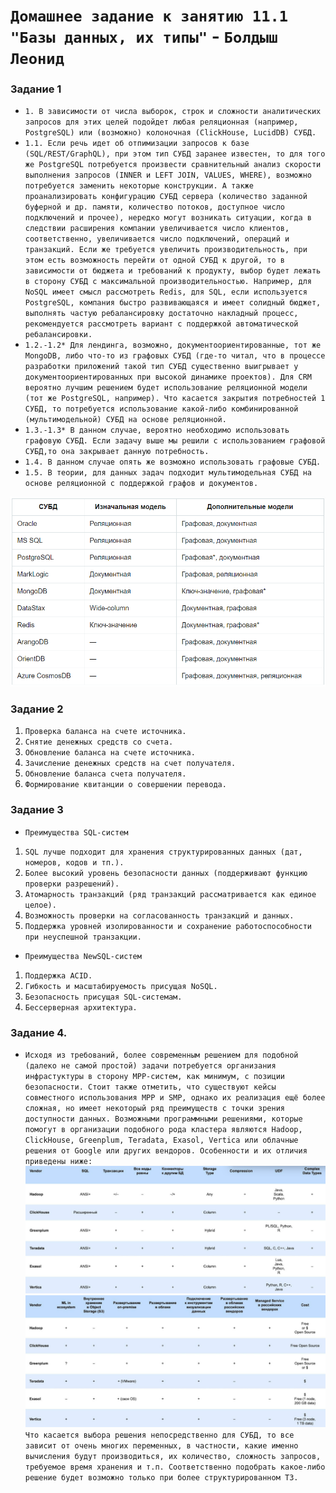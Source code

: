 # `Домашнее задание к занятию 11.1 "Базы данных, их типы"` - `Болдыш Леонид`
### Задание 1

- `1. В зависимости от числа выборок, строк и сложности аналитических запросов для этих целей подойдет любая реляционная (например, PostgreSQL) или (возможно) колоночная (ClickHouse, LucidDB) СУБД.`
- `1.1. Если речь идет об отпимизации запросов к базе (SQL/REST/GraphQL), при этом тип СУБД заранее известен, то для того же PostgreSQL потребуется произвести сравнительный анализ скорости выполнения запросов (INNER и LEFT JOIN, VALUES, WHERE), возможно потребуется заменить некоторые конструкции. А также проанализировать конфигурацию СУБД сервера (количество заданной буферной и др. памяти, количество потоков, доступное число подключений и прочее), нередко могут возникать ситуации, когда в следствии расширения компании увеличивается число клиентов, соответственно, увеличивается число подключений, операций и транзакций. Если же требуется увеличить производительность, при этом есть возможность перейти от одной СУБД к другой, то в зависимости от бюджета и требований к продукту, выбор будет лежать в сторону СУБД с максимальной производительностью. Например, для NoSQL имеет смысл рассмотреть Redis, для SQL, если используется PostgreSQL, компания быстро развивающаяся и имеет солидный бюджет, выполнять частую ребалансировку достаточно накладный процесс, рекомендуется рассмотреть вариант с поддержкой автоматической ребалансировки.` 
- `1.2.-1.2* Для лендинга, возможно, документоориентированные, тот же MongoDB, либо что-то из графовых СУБД (где-то читал, что в процессе разработки приложений такой тип СУБД существенно выигрывает у документоориентированных при высокой динамике проектов). Для CRM вероятно лучшим решением будет использование реляционной модели (тот же PostgreSQL, например). Что касается закрытия потребностей 1 СУБД, то потребуется использование какой-либо комбинированной (мультимодельной) СУБД на основе реляционной.`
- `1.3.-1.3* В данном случае, вероятно необходимо использовать графовую СУБД. Если задачу выше мы решили с использованием графовой СУБД,то она закрывает данную потребность.`
- `1.4. В данном случае опять же возможно использовать графовые СУБД.`
- `1.5. В теории, для данных задач подходит мультимодельная СУБД на основе реляционной с поддержкой графов и документов.`

![image](https://github.com/themave-tech/Netology-sys/blob/main/sys-homework-11.01/img/Screenshot_20230109_075824.png)

### Задание 2

1. `Проверка баланса на счете источника.`
2. `Снятие денежных средств со счета.`
3. `Обновление баланса на счете источника.`
4. `Зачисление денежных средств на счет получателя.`
5. `Обновление баланса счета получателя.`
6. `Формирование квитанции о совершении перевода.`

### Задание 3

- `Преимущества SQL-систем`
1. `SQL лучше подходит для хранения структурированных данных (дат, номеров, кодов и тп.).`
2. `Более высокий уровень безопасности данных (поддерживают функцию проверки разрешений).`
3. `Атомарность транзакций (ряд транзакций рассматривается как единое целое).`
4. `Возможность проверки на согласованность транзакций и данных.`
5. `Поддержка уровней изолированности и сохранение работоспособности при неуспешной транзакции.`

- `Преимущества NewSQL-систем`
1. `Поддержка ACID.`
2. `Гибкость и масштабируемость присущая NoSQL.`
3. `Безопасность присущая SQL-системам.`
4. `Бессерверная архитектура.`

### Задание 4.

- `Исходя из требований, более современным решением для подобной (далеко не самой простой) задачи потребуется организания инфрастуктуры в сторону MPP-систем, как минимум, с позиции безопасности. Стоит также отметить, что существуют кейсы совместного использования MPP и SMP, однако их реализация ещё более сложная, но имеет некоторый ряд преимуществ с точки зрения доступности данных. Возможными программными решениями, которые помогут в организации подобного рода кластера являются Hadoop, ClickHouse, Greenplum, Teradata, Exasol, Vertica или облачные решения от Google или других вендоров. Особенности и их отличия приведены ниже:`
![image](https://github.com/themave-tech/Netology-sys/blob/main/sys-homework-11.01/img/Screenshot_20230115_115801.png)
![image](https://github.com/themave-tech/Netology-sys/blob/main/sys-homework-11.01/img/Screenshot_20230115_010123.png)
`Что касается выбора решения непосредственно для СУБД, то все зависит от очень многих переменных, в частности, какие именно вычисления будут производиться, их количество, сложность запросов, требуемое время хранения и т.п. Соответственно подобрать какое-либо решение будет возможно только при более структурированном ТЗ.`